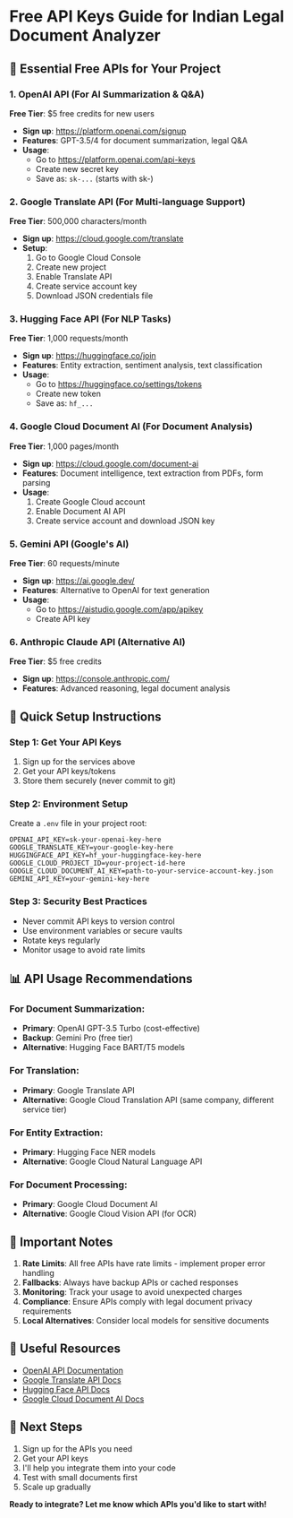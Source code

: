 # Free API Keys Guide for Indian Legal Document Analyzer

## 🚀 Essential Free APIs for Your Project

### 1. OpenAI API (For AI Summarization & Q&A)
**Free Tier**: $5 free credits for new users
- **Sign up**: https://platform.openai.com/signup
- **Features**: GPT-3.5/4 for document summarization, legal Q&A
- **Usage**: 
  - Go to https://platform.openai.com/api-keys
  - Create new secret key
  - Save as: `sk-...` (starts with sk-)

### 2. Google Translate API (For Multi-language Support)
**Free Tier**: 500,000 characters/month
- **Sign up**: https://cloud.google.com/translate
- **Setup**:
  1. Go to Google Cloud Console
  2. Create new project
  3. Enable Translate API
  4. Create service account key
  5. Download JSON credentials file

### 3. Hugging Face API (For NLP Tasks)
**Free Tier**: 1,000 requests/month
- **Sign up**: https://huggingface.co/join
- **Features**: Entity extraction, sentiment analysis, text classification
- **Usage**:
  - Go to https://huggingface.co/settings/tokens
  - Create new token
  - Save as: `hf_...`

### 4. Google Cloud Document AI (For Document Analysis)
**Free Tier**: 1,000 pages/month
- **Sign up**: https://cloud.google.com/document-ai
- **Features**: Document intelligence, text extraction from PDFs, form parsing
- **Usage**:
  1. Create Google Cloud account
  2. Enable Document AI API
  3. Create service account and download JSON key

### 5. Gemini API (Google's AI)
**Free Tier**: 60 requests/minute
- **Sign up**: https://ai.google.dev/
- **Features**: Alternative to OpenAI for text generation
- **Usage**:
  - Go to https://aistudio.google.com/app/apikey
  - Create API key

### 6. Anthropic Claude API (Alternative AI)
**Free Tier**: $5 free credits
- **Sign up**: https://console.anthropic.com/
- **Features**: Advanced reasoning, legal document analysis

## 🔧 Quick Setup Instructions

### Step 1: Get Your API Keys
1. Sign up for the services above
2. Get your API keys/tokens
3. Store them securely (never commit to git)

### Step 2: Environment Setup
Create a `.env` file in your project root:
```
OPENAI_API_KEY=sk-your-openai-key-here
GOOGLE_TRANSLATE_KEY=your-google-key-here
HUGGINGFACE_API_KEY=hf_your-huggingface-key-here
GOOGLE_CLOUD_PROJECT_ID=your-project-id-here
GOOGLE_CLOUD_DOCUMENT_AI_KEY=path-to-your-service-account-key.json
GEMINI_API_KEY=your-gemini-key-here
```

### Step 3: Security Best Practices
- Never commit API keys to version control
- Use environment variables or secure vaults
- Rotate keys regularly
- Monitor usage to avoid rate limits

## 📊 API Usage Recommendations

### For Document Summarization:
- **Primary**: OpenAI GPT-3.5 Turbo (cost-effective)
- **Backup**: Gemini Pro (free tier)
- **Alternative**: Hugging Face BART/T5 models

### For Translation:
- **Primary**: Google Translate API
- **Alternative**: Google Cloud Translation API (same company, different service tier)

### For Entity Extraction:
- **Primary**: Hugging Face NER models
- **Alternative**: Google Cloud Natural Language API

### For Document Processing:
- **Primary**: Google Cloud Document AI
- **Alternative**: Google Cloud Vision API (for OCR)

## 🚨 Important Notes

1. **Rate Limits**: All free APIs have rate limits - implement proper error handling
2. **Fallbacks**: Always have backup APIs or cached responses
3. **Monitoring**: Track your usage to avoid unexpected charges
4. **Compliance**: Ensure APIs comply with legal document privacy requirements
5. **Local Alternatives**: Consider local models for sensitive documents

## 🔗 Useful Resources

- [OpenAI API Documentation](https://platform.openai.com/docs)
- [Google Translate API Docs](https://cloud.google.com/translate/docs)
- [Hugging Face API Docs](https://huggingface.co/docs/api-inference)
- [Google Cloud Document AI Docs](https://cloud.google.com/document-ai/docs)

## 🎯 Next Steps

1. Sign up for the APIs you need
2. Get your API keys
3. I'll help you integrate them into your code
4. Test with small documents first
5. Scale up gradually

**Ready to integrate? Let me know which APIs you'd like to start with!**